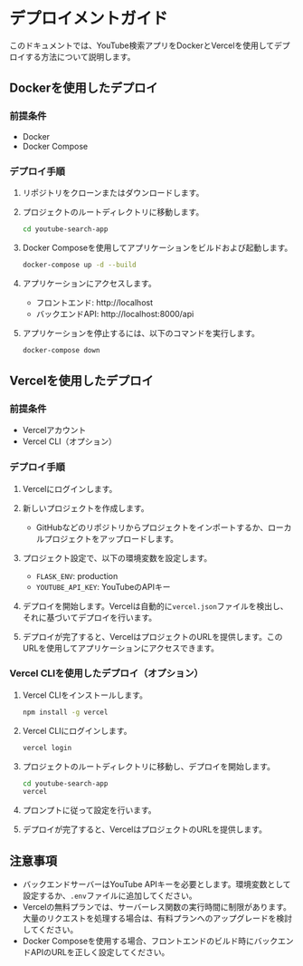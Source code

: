 # デプロイメントガイド

このドキュメントでは、YouTube検索アプリをDockerとVercelを使用してデプロイする方法について説明します。

## Dockerを使用したデプロイ

### 前提条件
- Docker
- Docker Compose

### デプロイ手順

1. リポジトリをクローンまたはダウンロードします。

2. プロジェクトのルートディレクトリに移動します。
   ```bash
   cd youtube-search-app
   ```

3. Docker Composeを使用してアプリケーションをビルドおよび起動します。
   ```bash
   docker-compose up -d --build
   ```

4. アプリケーションにアクセスします。
   - フロントエンド: http://localhost
   - バックエンドAPI: http://localhost:8000/api

5. アプリケーションを停止するには、以下のコマンドを実行します。
   ```bash
   docker-compose down
   ```

## Vercelを使用したデプロイ

### 前提条件
- Vercelアカウント
- Vercel CLI（オプション）

### デプロイ手順

1. Vercelにログインします。

2. 新しいプロジェクトを作成します。
   - GitHubなどのリポジトリからプロジェクトをインポートするか、ローカルプロジェクトをアップロードします。

3. プロジェクト設定で、以下の環境変数を設定します。
   - `FLASK_ENV`: production
   - `YOUTUBE_API_KEY`: YouTubeのAPIキー

4. デプロイを開始します。Vercelは自動的に`vercel.json`ファイルを検出し、それに基づいてデプロイを行います。

5. デプロイが完了すると、VercelはプロジェクトのURLを提供します。このURLを使用してアプリケーションにアクセスできます。

### Vercel CLIを使用したデプロイ（オプション）

1. Vercel CLIをインストールします。
   ```bash
   npm install -g vercel
   ```

2. Vercel CLIにログインします。
   ```bash
   vercel login
   ```

3. プロジェクトのルートディレクトリに移動し、デプロイを開始します。
   ```bash
   cd youtube-search-app
   vercel
   ```

4. プロンプトに従って設定を行います。

5. デプロイが完了すると、VercelはプロジェクトのURLを提供します。

## 注意事項

- バックエンドサーバーはYouTube APIキーを必要とします。環境変数として設定するか、`.env`ファイルに追加してください。
- Vercelの無料プランでは、サーバーレス関数の実行時間に制限があります。大量のリクエストを処理する場合は、有料プランへのアップグレードを検討してください。
- Docker Composeを使用する場合、フロントエンドのビルド時にバックエンドAPIのURLを正しく設定してください。
